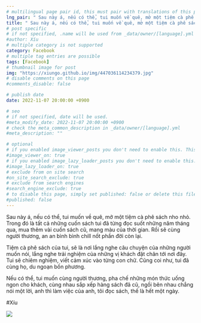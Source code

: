 ```yaml
---
# multilingual page pair id, this must pair with translations of this page. (This name must be unique)
lng_pair: " Sau này á, nếu có thể, tui muốn về quê, mở một tiệm cà phê sách nho nhỏ. "
title: " Sau này á, nếu có thể, tui muốn về quê, mở một tiệm cà phê sách nho nhỏ."
# post specific
# if not specified, .name will be used from _data/owner/[language].yml
#author: Xíu
# multiple category is not supported
category: Facebook
# multiple tag entries are possible
tags: [Facebook]
# thumbnail image for post
img: "https://xiungo.github.io/img/447036114234379.jpg"
# disable comments on this page
#comments_disable: false

# publish date
date: 2022-11-07 20:00:00 +0900

# seo
# if not specified, date will be used.
#meta_modify_date: 2022-11-07 20:00:00 +0900
# check the meta_common_description in _data/owner/[language].yml
#meta_description: ""

# optional
# if you enabled image_viewer_posts you don't need to enable this. This is only if image_viewer_posts = false
#image_viewer_on: true
# if you enabled image_lazy_loader_posts you don't need to enable this. This is only if image_lazy_loader_posts = false
#image_lazy_loader_on: true
# exclude from on site search
#on_site_search_exclude: true
# exclude from search engines
#search_engine_exclude: true
# to disable this page, simply set published: false or delete this file
#published: false
---
```


<!-- outline-start -->

Sau này á, nếu có thể, tui muốn về quê, mở một tiệm cà phê sách nho nhỏ. Trong đó là tất cả những cuốn sách tui đã từng đọc suốt những năm tháng qua, mua thêm vài cuốn sách cũ, mang màu của thời gian. Rồi sẽ cùng người thương, an an bình bình chill nốt phần đời còn lại. 

Tiệm cà phê sách của tui, sẽ là nơi lắng nghe câu chuyện của những người muốn nói, lắng nghe trải nghiệm của những vị khách đặt chân tới nơi đây. Tui sẽ chiêm nghiệm, viết cảm xúc vào từng con chữ. Cũng coi như, tui đã cùng họ, du ngoạn bốn phương.

Nếu có thể, tui muốn cùng người thương, pha chế những món thức uống ngon cho khách, cùng nhau sắp xếp hàng sách đã cũ, ngồi bên nhau chẳng nói một lời, anh thì làm việc của anh, tôi đọc sách, thế là hết một ngày. 

#Xíu

<!-- outline-end -->

<img src= "https://xiungo.github.io/img/447036114234379.jpg">
